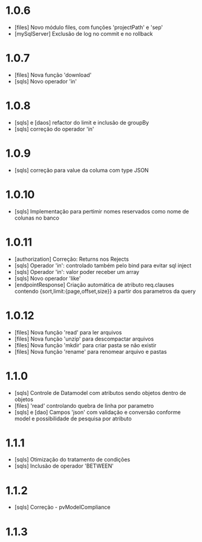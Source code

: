 # 1.0.6

-   [files] Novo módulo files, com funções 'projectPath' e 'sep'
-   [mySqlServer] Exclusão de log no commit e no rollback

# 1.0.7

-   [files] Nova função 'download'
-   [sqls] Novo operador 'in'

# 1.0.8

-   [sqls] e [daos] refactor do limit e inclusão de groupBy
-   [sqls] correção do operador 'in'

# 1.0.9

-   [sqls] correção para value da columa com type JSON

# 1.0.10

-   [sqls] Implementação para pertimir nomes reservados como nome de colunas no banco

# 1.0.11

-   [authorization] Correção: Returns nos Rejects
-   [sqls] Operador 'in': controlado também pelo bind para evitar sql inject
-   [sqls] Operador 'in': valor poder receber um array
-   [sqls] Novo operador 'like'
-   [endpointResponse] Criação automática de atributo req.clauses contendo {sort,limit:{page,offset,size}} a partir dos parametros da query

# 1.0.12

-   [files] Nova função 'read' para ler arquivos
-   [files] Nova função 'unzip' para descompactar arquivos
-   [files] Nova função 'mkdir' para criar pasta se não existir
-   [files] Nova função 'rename' para renomear arquivo e pastas

# 1.1.0

-   [sqls] Controle de Datamodel com atributos sendo objetos dentro de objetos
-   [files] 'read' controlando quebra de linha por parametro
-   [sqls] e [dao] Campos 'json' com validação e conversão conforme model e possibilidade de pesquisa por atributo

# 1.1.1

-   [sqls] Otimização do tratamento de condições
-   [sqls] Inclusão de operador 'BETWEEN'

# 1.1.2

-   [sqls] Correção - pvModelCompliance

# 1.1.3
